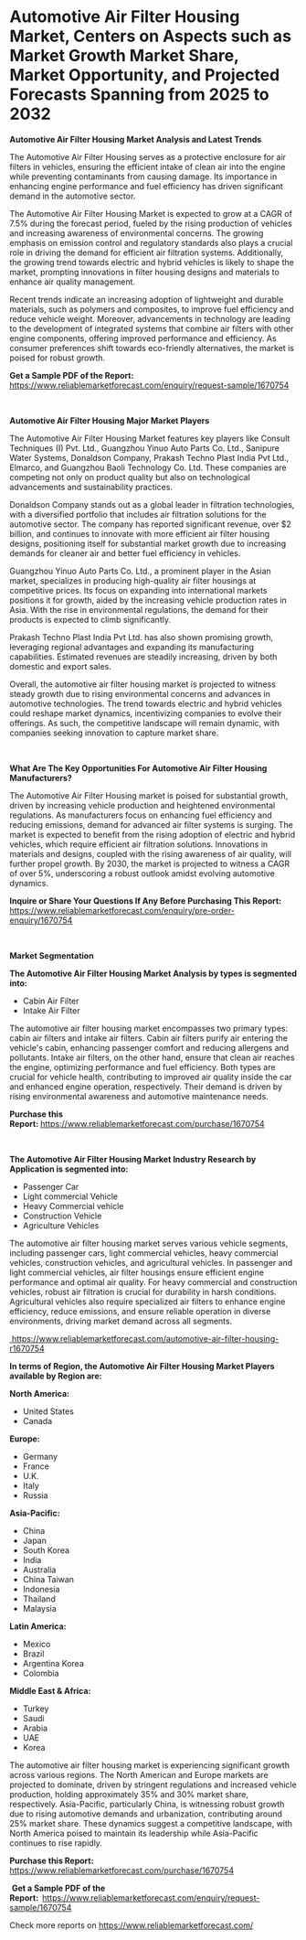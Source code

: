 <p><h1>Automotive Air Filter Housing Market, Centers on Aspects such as Market Growth Market Share, Market Opportunity, and Projected Forecasts Spanning from 2025 to 2032</h1></p><p><strong>Automotive Air Filter Housing Market Analysis and Latest Trends</strong></p>
<p><p>The Automotive Air Filter Housing serves as a protective enclosure for air filters in vehicles, ensuring the efficient intake of clean air into the engine while preventing contaminants from causing damage. Its importance in enhancing engine performance and fuel efficiency has driven significant demand in the automotive sector.</p><p>The Automotive Air Filter Housing Market is expected to grow at a CAGR of 7.5% during the forecast period, fueled by the rising production of vehicles and increasing awareness of environmental concerns. The growing emphasis on emission control and regulatory standards also plays a crucial role in driving the demand for efficient air filtration systems. Additionally, the growing trend towards electric and hybrid vehicles is likely to shape the market, prompting innovations in filter housing designs and materials to enhance air quality management.</p><p>Recent trends indicate an increasing adoption of lightweight and durable materials, such as polymers and composites, to improve fuel efficiency and reduce vehicle weight. Moreover, advancements in technology are leading to the development of integrated systems that combine air filters with other engine components, offering improved performance and efficiency. As consumer preferences shift towards eco-friendly alternatives, the market is poised for robust growth.</p></p>
<p><strong>Get a Sample PDF of the Report:&nbsp;</strong> <a href="https://www.reliablemarketforecast.com/enquiry/request-sample/1670754?utm_campaign=2288&utm_medium=2&utm_source=Github&utm_content=ia&utm_term=25032025&utm_id=automotive-air-filter-housing">https://www.reliablemarketforecast.com/enquiry/request-sample/1670754</a></p>
<p>&nbsp;</p>
<p><strong>Automotive Air Filter Housing Major Market Players</strong></p>
<p><p>The Automotive Air Filter Housing Market features key players like Consult Techniques (I) Pvt. Ltd., Guangzhou Yinuo Auto Parts Co. Ltd., Sanipure Water Systems, Donaldson Company, Prakash Techno Plast India Pvt Ltd., Elmarco, and Guangzhou Baoli Technology Co. Ltd. These companies are competing not only on product quality but also on technological advancements and sustainability practices.</p><p>Donaldson Company stands out as a global leader in filtration technologies, with a diversified portfolio that includes air filtration solutions for the automotive sector. The company has reported significant revenue, over $2 billion, and continues to innovate with more efficient air filter housing designs, positioning itself for substantial market growth due to increasing demands for cleaner air and better fuel efficiency in vehicles.</p><p>Guangzhou Yinuo Auto Parts Co. Ltd., a prominent player in the Asian market, specializes in producing high-quality air filter housings at competitive prices. Its focus on expanding into international markets positions it for growth, aided by the increasing vehicle production rates in Asia. With the rise in environmental regulations, the demand for their products is expected to climb significantly.</p><p>Prakash Techno Plast India Pvt Ltd. has also shown promising growth, leveraging regional advantages and expanding its manufacturing capabilities. Estimated revenues are steadily increasing, driven by both domestic and export sales.</p><p>Overall, the automotive air filter housing market is projected to witness steady growth due to rising environmental concerns and advances in automotive technologies. The trend towards electric and hybrid vehicles could reshape market dynamics, incentivizing companies to evolve their offerings. As such, the competitive landscape will remain dynamic, with companies seeking innovation to capture market share.</p></p>
<p>&nbsp;</p>
<p><strong>What Are The Key Opportunities For Automotive Air Filter Housing Manufacturers?</strong></p>
<p><p>The Automotive Air Filter Housing market is poised for substantial growth, driven by increasing vehicle production and heightened environmental regulations. As manufacturers focus on enhancing fuel efficiency and reducing emissions, demand for advanced air filter systems is surging. The market is expected to benefit from the rising adoption of electric and hybrid vehicles, which require efficient air filtration solutions. Innovations in materials and designs, coupled with the rising awareness of air quality, will further propel growth. By 2030, the market is projected to witness a CAGR of over 5%, underscoring a robust outlook amidst evolving automotive dynamics.</p></p>
<p><strong>Inquire or Share Your Questions If Any Before Purchasing This Report:</strong> <a href="https://www.reliablemarketforecast.com/enquiry/pre-order-enquiry/1670754?utm_campaign=2288&utm_medium=2&utm_source=Github&utm_content=ia&utm_term=25032025&utm_id=automotive-air-filter-housing">https://www.reliablemarketforecast.com/enquiry/pre-order-enquiry/1670754</a></p>
<p>&nbsp;</p>
<p><strong>Market Segmentation</strong></p>
<p><strong>The Automotive Air Filter Housing Market Analysis by types is segmented into:</strong></p>
<p><ul><li>Cabin Air Filter</li><li>Intake Air Filter</li></ul></p>
<p><p>The automotive air filter housing market encompasses two primary types: cabin air filters and intake air filters. Cabin air filters purify air entering the vehicle's cabin, enhancing passenger comfort and reducing allergens and pollutants. Intake air filters, on the other hand, ensure that clean air reaches the engine, optimizing performance and fuel efficiency. Both types are crucial for vehicle health, contributing to improved air quality inside the car and enhanced engine operation, respectively. Their demand is driven by rising environmental awareness and automotive maintenance needs.</p></p>
<p><strong>Purchase this Report:&nbsp;</strong><a href="https://www.reliablemarketforecast.com/purchase/1670754?utm_campaign=2288&utm_medium=2&utm_source=Github&utm_content=ia&utm_term=25032025&utm_id=automotive-air-filter-housing">https://www.reliablemarketforecast.com/purchase/1670754</a></p>
<p>&nbsp;</p>
<p><strong>The Automotive Air Filter Housing Market Industry Research by Application is segmented into:</strong></p>
<p><ul><li>Passenger Car</li><li>Light commercial Vehicle</li><li>Heavy Commercial vehicle</li><li>Construction Vehicle</li><li>Agriculture Vehicles</li></ul></p>
<p><p>The automotive air filter housing market serves various vehicle segments, including passenger cars, light commercial vehicles, heavy commercial vehicles, construction vehicles, and agricultural vehicles. In passenger and light commercial vehicles, air filter housings ensure efficient engine performance and optimal air quality. For heavy commercial and construction vehicles, robust air filtration is crucial for durability in harsh conditions. Agricultural vehicles also require specialized air filters to enhance engine efficiency, reduce emissions, and ensure reliable operation in diverse environments, driving market demand across all segments.</p></p>
<p><a href="https://www.reliablemarketforecast.com/automotive-air-filter-housing-r1670754?utm_campaign=2288&utm_medium=2&utm_source=Github&utm_content=ia&utm_term=25032025&utm_id=automotive-air-filter-housing">&nbsp;https://www.reliablemarketforecast.com/automotive-air-filter-housing-r1670754</a></p>
<p><strong>In terms of Region, the Automotive Air Filter Housing Market Players available by Region are:</strong></p>
<p>
    <p> <strong> North America: </strong>
        <ul>
            <li>United States</li>
            <li>Canada</li>
        </ul>
        </p> 
    <p> <strong> Europe: </strong>
        <ul>
            <li>Germany</li>
            <li>France</li>
            <li>U.K.</li>
            <li>Italy</li>
            <li>Russia</li>
        </ul>
        </p> 
    <p> <strong> Asia-Pacific: </strong>
        <ul>
            <li>China</li>
            <li>Japan</li>
            <li>South Korea</li>
            <li>India</li>
            <li>Australia</li>
            <li>China Taiwan</li>
            <li>Indonesia</li>
            <li>Thailand</li>
            <li>Malaysia</li>
        </ul>
        </p> 
    <p> <strong> Latin America: </strong>
        <ul>
            <li>Mexico</li>
            <li>Brazil</li>
            <li>Argentina Korea</li>
            <li>Colombia</li>
        </ul>
        </p> 
    <p> <strong> Middle East & Africa: </strong>
        <ul>
            <li>Turkey</li>
            <li>Saudi</li>
            <li>Arabia</li>
            <li>UAE</li>
            <li>Korea</li>
        </ul>
    </p>
    </p>
<p><p>The automotive air filter housing market is experiencing significant growth across various regions. The North American and Europe markets are projected to dominate, driven by stringent regulations and increased vehicle production, holding approximately 35% and 30% market share, respectively. Asia-Pacific, particularly China, is witnessing robust growth due to rising automotive demands and urbanization, contributing around 25% market share. These dynamics suggest a competitive landscape, with North America poised to maintain its leadership while Asia-Pacific continues to rise rapidly.</p></p>
<p><strong>Purchase this Report: </strong><a href="https://www.reliablemarketforecast.com/purchase/1670754?utm_campaign=2288&utm_medium=2&utm_source=Github&utm_content=ia&utm_term=25032025&utm_id=automotive-air-filter-housing">https://www.reliablemarketforecast.com/purchase/1670754</a></p>
<p>&nbsp;<strong>Get a Sample PDF of the Report:&nbsp;&nbsp;</strong><a href="https://www.reliablemarketforecast.com/enquiry/request-sample/1670754?utm_campaign=2288&utm_medium=2&utm_source=Github&utm_content=ia&utm_term=25032025&utm_id=automotive-air-filter-housing">https://www.reliablemarketforecast.com/enquiry/request-sample/1670754</a></p>
<p><strong></strong></p>
<p>Check more reports on <a href="https://www.reliablemarketforecast.com/?utm_campaign=2288&utm_medium=2&utm_source=Github&utm_content=ia&utm_term=25032025&utm_id=automotive-air-filter-housing">https://www.reliablemarketforecast.com/</a></p>